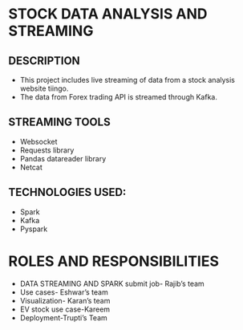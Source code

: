 # STOCK DATA ANALYSIS AND STREAMING

## DESCRIPTION
* This project includes live streaming of data from a stock analysis website tiingo.
* The data from Forex trading API is streamed through Kafka.

## STREAMING TOOLS
* Websocket
* Requests library
* Pandas datareader library
* Netcat


## TECHNOLOGIES USED:
* Spark
* Kafka
* Pyspark

# ROLES AND RESPONSIBILITIES
* DATA STREAMING AND SPARK submit job- Rajib’s team
* Use cases- Eshwar’s team
* Visualization- Karan’s team
* EV stock use case-Kareem
* Deployment-Trupti’s Team




